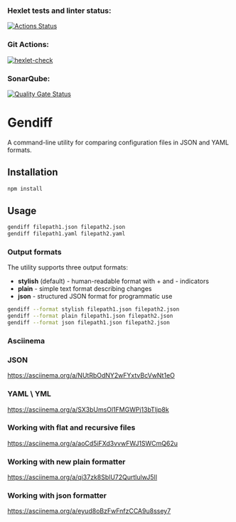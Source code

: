 ### Hexlet tests and linter status:
[![Actions Status](https://github.com/subbotaMan/frontend-project-46/actions/workflows/hexlet-check.yml/badge.svg)](https://github.com/subbotaMan/frontend-project-46/actions)

### Git Actions:
[![hexlet-check](https://github.com/subbotaMan/frontend-project-46/actions/workflows/hexlet-check.yml/badge.svg)](https://github.com/subbotaMan/frontend-project-46/actions/workflows/hexlet-check.yml)

### SonarQube:
[![Quality Gate Status](https://sonarcloud.io/api/project_badges/measure?project=subbotaMan_frontend-project-462&metric=alert_status)](https://sonarcloud.io/summary/new_code?id=subbotaMan_frontend-project-462)

# Gendiff

A command-line utility for comparing configuration files in JSON and YAML formats.

## Installation

```bash
npm install
```

## Usage

```bash
gendiff filepath1.json filepath2.json
gendiff filepath1.yaml filepath2.yaml
```

### Output formats

The utility supports three output formats:

- **stylish** (default) - human-readable format with + and - indicators
- **plain** - simple text format describing changes
- **json** - structured JSON format for programmatic use

```bash
gendiff --format stylish filepath1.json filepath2.json
gendiff --format plain filepath1.json filepath2.json
gendiff --format json filepath1.json filepath2.json
```

### Asciinema

### JSON
https://asciinema.org/a/NUtRbOdNY2wFYxtvBcVwNt1eO

### YAML \ YML
https://asciinema.org/a/SX3bUmsOl1FMGWPj13bTljp8k

### Working with flat and recursive files
https://asciinema.org/a/aoCd5iFXd3vvwFWJ1SWCmQ62u

### Working with new plain formatter
https://asciinema.org/a/qi37zk8SblU72QurtlulwJ5lI

### Working with json formatter
https://asciinema.org/a/eyud8oBzFwFnfzCCA9u8ssey7
